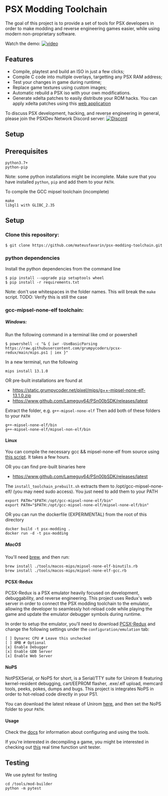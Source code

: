 # PSX Modding Toolchain
The goal of this project is to provide a set of tools for PSX developers in order to make modding and reverse engineering games easier, while using modern non-proprietary software.

Watch the demo:
[![video](https://imgur.com/Mdqs9JH.jpg)](https://www.youtube.com/watch?v=-AE4QKrx5uY)

## Features
* Compile, playtest and build an ISO in just a few clicks;
* Compile C code into multiple overlays, targetting any PSX RAM address;
* Test your changes in game during runtime;
* Replace game textures using custom images;
* Automatic rebuild a PSX iso with your own modifications.
* Generate xdelta patches to easily distribute your ROM hacks. You can apply xdelta patches using this [web application](https://kotcrab.github.io/xdelta-wasm/)

To discuss PSX development, hacking, and reverse engineering in general, please join the PSXDev Network Discord server: [![Discord](https://img.shields.io/discord/642647820683444236)](https://discord.gg/QByKPpH)

## Setup

## Prerequisites
```
python3.7+
python-pip
```
Note: some python installations might be incomplete. Make sure that you have installed `python`, `pip` and add them to your `PATH`.

To compile the GCC mipsel toolchain (incomplete)
```
make
libgl1 with GLIBC_2.35
```

## Setup

### Clone this repository:
```
$ git clone https://github.com/mateusfavarin/psx-modding-toolchain.git
```

### python dependencies
Install the python dependencies from the command line
```
$ pip install --upgrade pip setuptools wheel
$ pip install -r requirements.txt
```
Note: don't use whitespaces in the folder names. This will break the `make` script.
TODO: Verify this is still the case

### gcc-mipsel-none-elf toolchain:

##### Windows:
Run the following command in a terminal like cmd or powershell
```
$ powershell -c "& { iwr -UseBasicParsing https://raw.githubusercontent.com/grumpycoders/pcsx-redux/main/mips.ps1 | iex }"
```
In a new terminal, run the following
```
mips install 13.1.0
```

OR pre-built installations are found at
- https://static.grumpycoder.net/pixel/mips/g++-mipsel-none-elf-13.1.0.zip
- https://www.github.com/Lameguy64/PSn00bSDK/releases/latest

Extract the folder, e.g. `g++-mipsel-none-elf`
Then add both of these folders to your `PATH`
```
g++-mipsel-none-elf/bin
g++-mipsel-none-elf/mipsel-non-elf/bin
```

#### Linux

You can compile the necessary gcc && mipsel-none-elf from source using [this script](https://github.com/grumpycoders/pcsx-redux/tree/main/tools/linux-mips). It takes a few hours.

OR you can find pre-built binaries here 
- https://www.github.com/Lameguy64/PSn00bSDK/releases/latest

The `install_toolchain_prebuilt.sh` extracts them to /opt/gcc-mipsel-none-elf/ (you may need sudo access). You just need to add them to your PATH
```
export PATH="$PATH:/opt/gcc-mipsel-none-elf/bin"
export PATH="$PATH:/opt/gcc-mipsel-none-elf/mipsel-none-elf/bin"
```

OR you can run the dockerfile (EXPERIMENTAL) from the root of this directory
```
docker build -t psx-modding .
docker run -d -t psx-modding
```

##### MacOS
You'll need [brew](https://brew.sh/), and then run:
```
brew install ./tools/macos-mips/mipsel-none-elf-binutils.rb
brew install ./tools/macos-mips/mipsel-none-elf-gcc.rb
```

#### PCSX-Redux
PCSX-Redux is a PSX emulator heavily focused on development, debuggability, and reverse engineering. This project uses Redux's web server in order to connect the PSX modding toolchain to the emulator, allowing the developer to seamlessly hot-reload code while playing the game and update the emulator debugger symbols during runtime.

In order to setup the emulator, you'll need to download [PCSX-Redux](https://github.com/grumpycoders/pcsx-redux/#where) and change the following settings under the `configuration/emulation` tab:

```
[ ] Dynarec CPU # Leave this unchecked
[ ] 8MB # Optional
[x] Enable Debugger
[x] Enable GDB Server
[x] Enable Web Server
```

#### NoPS
NotPSXSerial, or NoPS for short, is a Serial/TTY suite for Unirom 8 featuring kernel-resident debugging, cart/EEPROM flasher, .exe/.elf upload, memcard tools, peeks, pokes, dumps and bugs. This project is integrates NoPS in order to hot-reload code directly in your PS1.

You can download the latest release of Unirom [here](https://github.com/JonathanDotCel/unirom8_bootdisc_and_firmware_for_ps1/releases), and then set the NoPS folder to your `PATH`.

#### Usage
Check the [docs](docs/) for information about configuring and using the tools.

If you're interested in decompiling a game, you might be interested in checking out [this](games/Example_CrashTeamRacing/mods/DecompUnitTester/README.md) real time function unit tester.

## Testing
We use pytest for testing
```
cd /tools/mod-builder
python -m pytest
```